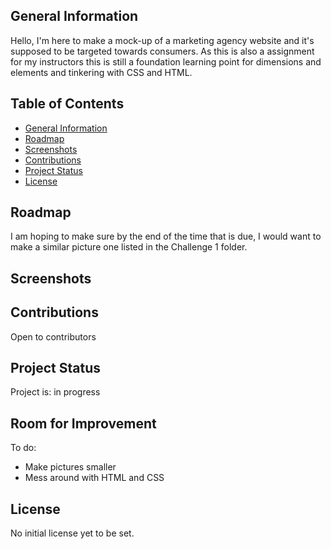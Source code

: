 ## General Information

Hello, I'm here to make a mock-up of a marketing agency website and it's supposed to be targeted towards consumers. As this is also a assignment for my instructors this is still a foundation learning point for dimensions and elements and tinkering with CSS and HTML.

## Table of Contents
* [General Information](#general-information)
* [Roadmap](#roadmap)
* [Screenshots](#screenshots)
* [Contributions](#contributions)
* [Project Status](#project-status)
* [License](#license)

## Roadmap

I am hoping to make sure by the end of the time that is due, I would want to make a similar picture one listed in the Challenge 1 folder.

## Screenshots

## Contributions

Open to contributors 

## Project Status

Project is: in progress

## Room for Improvement

To do:

- Make pictures smaller
- Mess around with HTML and CSS

## License

No initial license yet to be set.




